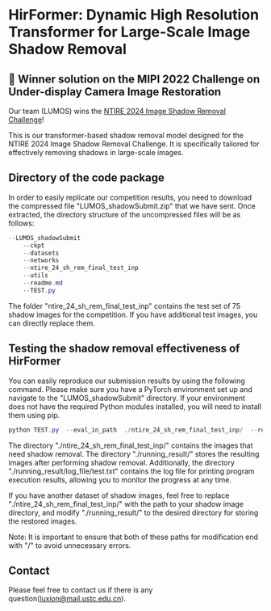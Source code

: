 # HirFormer: Dynamic High Resolution Transformer for Large-Scale Image Shadow Removal

## 🥇 Winner solution on the MIPI 2022 Challenge on Under-display Camera Image Restoration

Our team (LUMOS) wins the [NTIRE 2024 Image Shadow Removal Challenge](https://cvlai.net/ntire/2024/NTIRE2024awards_certificates.pdf)!

This is our transformer-based shadow removal model designed for the NTIRE 2024 Image Shadow Removal Challenge. It is specifically tailored for effectively removing shadows in large-scale images.

## Directory of the code package

In order to easily replicate our competition results, you need to download the compressed file "LUMOS_shadowSubmit.zip" that we have sent. Once extracted, the directory structure of the uncompressed files will be as follows:

```powershell
--LUMOS_shadowSubmit
    --ckpt
    --datasets
    --networks
    --ntire_24_sh_rem_final_test_inp
    --utils
    --readme.md
    --TEST.py
```

The folder "ntire_24_sh_rem_final_test_inp" contains the test set of 75 shadow images for the competition. If you have additional test images, you can directly replace them.

## Testing the shadow removal effectiveness of HirFormer

You can easily reproduce our submission results by using the following command. Please make sure you have a PyTorch environment set up and navigate to the "LUMOS_shadowSubmit" directory. If your environment does not have the required Python modules installed, you will need to install them using pip.

``` powershell
python TEST.py  --eval_in_path  ./ntire_24_sh_rem_final_test_inp/  --result_path  ./running_result/
```
The directory "./ntire_24_sh_rem_final_test_inp/" contains the images that need shadow removal. The directory "./running_result/" stores the resulting images after performing shadow removal. Additionally, the directory "./running_result/log_file/test.txt" contains the log file for printing program execution results, allowing you to monitor the progress at any time.

If you have another dataset of shadow images, feel free to replace "./ntire_24_sh_rem_final_test_inp/" with the path to your shadow image directory, and modify "./running_result/" to the desired directory for storing the restored images.

Note: It is important to ensure that both of these paths for modification end with "/" to avoid unnecessary errors.

## Contact

Please feel free to contact us if there is any question(luxion@mail.ustc.edu.cn).
